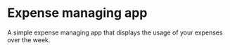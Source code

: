 # Expense managing app

A simple expense managing app that displays the usage of your expenses over the week. 

